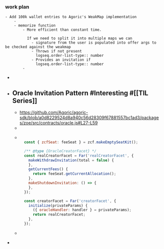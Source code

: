 ### work plan
	- Add 100k wallet entries to Agoric's WeakMap implementation
		-
		- memorize function
			- More efficient than constant time.
			  
			  If we need to split it into multiple maps we can
				- signature from the user is populated into offer args to be checked against the weakmap
				- Throws if not present 
				  logseq.order-list-type:: number
				- Provides an invitation if
				  logseq.order-list-type:: number
			-
-
- ## Oracle Invitation Pattern #Interesting #[[TIL Series]]
	- https://github.com/Agoric/agoric-sdk/blob/a0d8229524d8a940c56d28309f67881557bc1ad3/packages/zoe/src/contracts/oracle.js#L27-L59
	-
	- ```javascript
	  
	    const { zcfSeat: feeSeat } = zcf.makeEmptySeatKit();
	  
	    /** @type {OracleCreatorFacet} */
	    const realCreatorFacet = Far('realCreatorFacet', {
	      makeWithdrawInvitation(total = false) {
	      },
	      getCurrentFees() {
	        return feeSeat.getCurrentAllocation();
	      },
	      makeShutdownInvitation: () => {
	      },
	    });
	  
	    const creatorFacet = Far('creatorFacet', {
	      initialize(privateParams) {
	        ({ oracleHandler: handler } = privateParams);
	        return realCreatorFacet;
	      },
	    });
	  
	  ```
	- ```javascript
	  ```
-